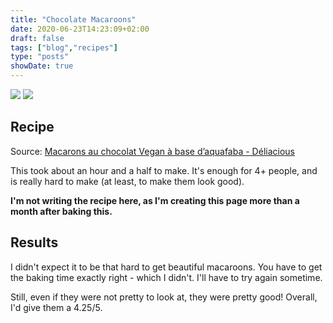 ```yaml
---
title: "Chocolate Macaroons"
date: 2020-06-23T14:23:09+02:00
draft: false
tags: ["blog","recipes"]
type: "posts"
showDate: true
---
```


[![](/assets/minified/IMG_20200623_205048.jpg)](/assets/IMG_20200623_205048.jpg)
[![](/assets/minified/IMG_20200623_204324.jpg)](/assets/IMG_20200623_204324.jpg)

## Recipe

Source: [Macarons au chocolat Vegan à base d’aquafaba - Déliacious](https://deliacious.com/2018/03/macarons-chocolat-vegan-aquafaba.html)

This took about an hour and a half to make. It's enough for 4+ people, and is really hard to make (at least, to make them look good).

**I'm not writing the recipe here, as I'm creating this page more than a month after baking this.**

## Results

I didn't expect it to be that hard to get beautiful macaroons. You have to get the baking time exactly right - which I didn't. I'll have to try again sometime.

Still, even if they were not pretty to look at, they were pretty good! Overall, I'd give them a 4.25/5.
